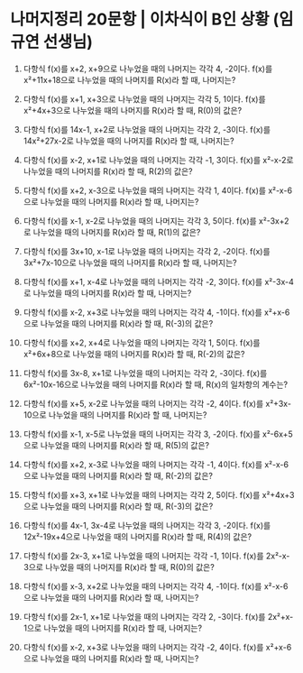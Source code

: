 # 나머지정리 20문항 | 이차식이 B인 상황 (임규연 선생님)

1) 다항식 f(x)를 x+2, x+9으로 나누었을 때의 나머지는 각각 4, -2이다. f(x)를 x²+11x+18으로 나누었을 때의 나머지를 R(x)라 할 때, 나머지는?

2) 다항식 f(x)를 x+1, x+3으로 나누었을 때의 나머지는 각각 5, 1이다. f(x)를 x²+4x+3으로 나누었을 때의 나머지를 R(x)라 할 때, R(0)의 값은?

3) 다항식 f(x)를 14x-1, x+2로 나누었을 때의 나머지는 각각 2, -3이다. f(x)를 14x²+27x-2로 나누었을 때의 나머지를 R(x)라 할 때, 나머지는?

4) 다항식 f(x)를 x-2, x+1로 나누었을 때의 나머지는 각각 -1, 3이다. f(x)를 x²-x-2로 나누었을 때의 나머지를 R(x)라 할 때, R(2)의 값은?

5) 다항식 f(x)를 x+2, x-3으로 나누었을 때의 나머지는 각각 1, 4이다. f(x)를 x²-x-6으로 나누었을 때의 나머지를 R(x)라 할 때, 나머지는?

6) 다항식 f(x)를 x-1, x-2로 나누었을 때의 나머지는 각각 3, 5이다. f(x)를 x²-3x+2로 나누었을 때의 나머지를 R(x)라 할 때, R(1)의 값은?

7) 다항식 f(x)를 3x+10, x-1로 나누었을 때의 나머지는 각각 2, -2이다. f(x)를 3x²+7x-10으로 나누었을 때의 나머지를 R(x)라 할 때, 나머지는?

8) 다항식 f(x)를 x+1, x-4로 나누었을 때의 나머지는 각각 -2, 3이다. f(x)를 x²-3x-4로 나누었을 때의 나머지를 R(x)라 할 때, 나머지는?

9) 다항식 f(x)를 x-2, x+3로 나누었을 때의 나머지는 각각 4, -1이다. f(x)를 x²+x-6으로 나누었을 때의 나머지를 R(x)라 할 때, R(-3)의 값은?

10) 다항식 f(x)를 x+2, x+4로 나누었을 때의 나머지는 각각 1, 5이다. f(x)를 x²+6x+8으로 나누었을 때의 나머지를 R(x)라 할 때, R(-2)의 값은?

11) 다항식 f(x)를 3x-8, x+1로 나누었을 때의 나머지는 각각 2, -3이다. f(x)를 6x²-10x-16으로 나누었을 때의 나머지를 R(x)라 할 때, R(x)의 일차항의 계수는?

12) 다항식 f(x)를 x+5, x-2로 나누었을 때의 나머지는 각각 -2, 4이다. f(x)를 x²+3x-10으로 나누었을 때의 나머지를 R(x)라 할 때, 나머지는?

13) 다항식 f(x)를 x-1, x-5로 나누었을 때의 나머지는 각각 3, -2이다. f(x)를 x²-6x+5으로 나누었을 때의 나머지를 R(x)라 할 때, R(5)의 값은?

14) 다항식 f(x)를 x+2, x-3로 나누었을 때의 나머지는 각각 -1, 4이다. f(x)를 x²-x-6으로 나누었을 때의 나머지를 R(x)라 할 때, R(-2)의 값은?

15) 다항식 f(x)를 x+3, x+1로 나누었을 때의 나머지는 각각 2, 5이다. f(x)를 x²+4x+3으로 나누었을 때의 나머지를 R(x)라 할 때, R(-3)의 값은?

16) 다항식 f(x)를 4x-1, 3x-4로 나누었을 때의 나머지는 각각 3, -2이다. f(x)를 12x²-19x+4으로 나누었을 때의 나머지를 R(x)라 할 때, R(4)의 값은?

17) 다항식 f(x)를 2x-3, x+1로 나누었을 때의 나머지는 각각 -1, 1이다. f(x)를 2x²-x-3으로 나누었을 때의 나머지를 R(x)라 할 때, R(0)의 값은?

18) 다항식 f(x)를 x-3, x+2로 나누었을 때의 나머지는 각각 4, -1이다. f(x)를 x²-x-6으로 나누었을 때의 나머지를 R(x)라 할 때, 나머지는?

19) 다항식 f(x)를 2x-1, x+1로 나누었을 때의 나머지는 각각 2, -3이다. f(x)를 2x²+x-1으로 나누었을 때의 나머지를 R(x)라 할 때, 나머지는?

20) 다항식 f(x)를 x-2, x+3로 나누었을 때의 나머지는 각각 -2, 4이다. f(x)를 x²+x-6으로 나누었을 때의 나머지를 R(x)라 할 때, 나머지는?

